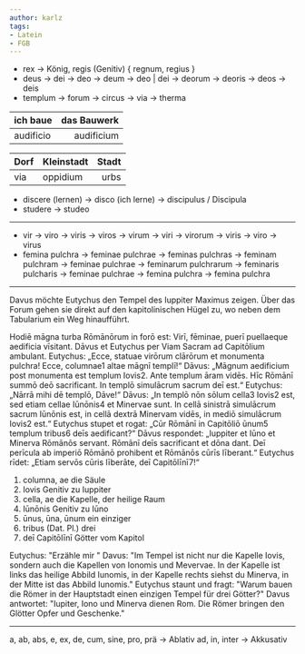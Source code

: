 ```yaml
---
author: karlz
tags:
- Latein
- FGB
---
```


- rex → König, regis (Genitiv) { regnum, regius }
- deus → dei → deo → deum → deo
 | dei → deorum → deoris → deos → deis
- templum → forum → circus → via → therma

| ich baue  | das Bauwerk |
| :-------- | ----------: |
| audificio | audificium  |

| Dorf | Kleinstadt | Stadt | 
| :--- | ---------- | ----: |
| via  | oppidium   | urbs  |

- discere (lernen) → disco (ich lerne) → discipulus / Discipula
- studere → studeo

- - -

- vir → viro → viris → viros → virum → viri → virorum → viris → viro → virus
- femina pulchra → feminae pulchrae → feminas pulchras → feminam pulchram → feminae pulchrae → feminarum pulchrarum → feminaris pulcharis → feminae pulchrae → femina pulchra → femina pulchra

- - -

Davus möchte Eutychus den Tempel des Iuppiter Maximus zeigen. Über das Forum gehen sie direkt auf den kapitolinischen Hügel zu, wo neben dem Tabularium ein Weg hinaufführt.

Hodiē māgna turba Rōmānōrum in forō est: Virī, fēminae, puerī puellaeque aedificia vīsitant. Dāvus et Eutychus per Viam Sacram ad Capitōlium ambulant. Eutychus: „Ecce, statuae virōrum clārōrum et monumenta pulchra! Ecce, columnae1 altae māgnī templī!“ Dāvus: „Māgnum aedificium post monumenta est templum Iovis2. Ante templum āram vidēs. Hīc Rōmānī summō deō sacrificant. In templō simulācrum sacrum deī est.“ Eutychus: „Nārrā mihi dē templō, Dāve!“ Dāvus: „In templō nōn sōlum cella3 Iovis2 est, sed etiam cellae Iūnōnis4 et Minervae sunt. In cellā sinistrā simulācrum sacrum Iūnōnis est, in cellā dextrā Minervam vidēs, in mediō simulācrum Iovis2 est.“ Eutychus stupet et rogat: „Cūr Rōmānī in Capitōliō ūnum5 templum tribus6 deīs aedificant?“ Dāvus respondet: „Iuppiter et Iūno et Minerva Rōmānōs servant. Rōmānī deīs sacrificant et dōna dant. Deī perīcula ab imperiō Rōmānō prohibent et Rōmānōs cūrīs līberant.“ Eutychus rīdet: „Etiam servōs cūris līberāte, deī Capitōlīnī7!“ 

1. columna, ae die Säule  
1. Iovis Genitiv zu Iuppiter 
1. cella, ae die Kapelle, der heilige Raum  
1. Iūnōnis Genitiv zu Iūno 
1. ūnus, ūna, ūnum ein einziger  
1. tribus (Dat. Pl.) drei
1. deī Capitōlīnī Götter vom Kapitol

Eutychus: "Erzähle mir "
Davus: "Im Tempel ist nicht nur die Kapelle Iovis, sondern auch die Kapellen von Ionomis und Mevervae. In der Kapelle ist links das heilige Abbild Iunomis, in der Kapelle rechts siehst du Minerva, in der Mitte ist das Abbild Iunomis."
Eutychus staunt und fragt: "Warum bauen die Römer in der Hauptstadt einen einzigen Tempel für drei Götter?"
Davus antwortet: "Iupiter, Iono und Minerva dienen Rom. Die Römer bringen den Glötter Opfer und Geschenke."

- - -

a, ab, abs, e, ex, de, cum, sine, pro, prä → Ablativ
ad, in, inter → Akkusativ
